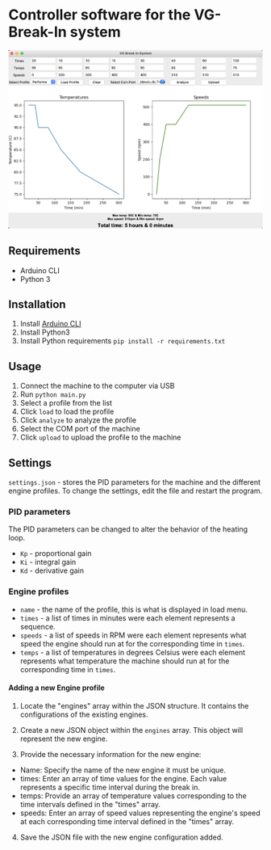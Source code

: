 # Controller software for the VG-Break-In system

![Screenshot](assets/view.png)

## Requirements
- Arduino CLI
- Python 3

## Installation
1. Install [Arduino CLI ](https://arduino.github.io/arduino-cli/0.31/installation/)
2. Install Python3
3. Install Python requirements `pip install -r requirements.txt`

## Usage 
1. Connect the machine to the computer via USB
2. Run `python main.py`
3. Select a profile from the list
4. Click `load` to load the profile
5. Click `analyze` to analyze the profile
6. Select the COM port of the machine
7. Click `upload` to upload the profile to the machine

## Settings
`settings.json` - stores the PID parameters for the machine and the different engine profiles. To change the settings, edit the file and restart the program.

### PID parameters
The PID parameters can be changed to alter the behavior of the heating loop. 

- `Kp` - proportional gain
- `Ki` - integral gain
- `Kd` - derivative gain

### Engine profiles
- `name` - the name of the profile, this is what is displayed in load menu.
- `times` - a list of times in minutes were each element represents a sequence.
- `speeds` - a list of speeds in RPM were each element represents what speed the engine should run at for the corresponding time in `times`.
- `temps` - a list of temperatures in degrees Celsius were each element represents what temperature the machine should run at for the corresponding time in `times`.

#### Adding a new Engine profile
1. Locate the "engines" array within the JSON structure. It contains the configurations of the existing engines.

2. Create a new JSON object within the `engines` array. This object will represent the new engine.

3. Provide the necessary information for the new engine:

- Name: Specify the name of the new engine it must be unique.
- times: Enter an array of time values for the engine. Each value represents a specific time interval during the break in.
- temps: Provide an array of temperature values corresponding to the time intervals defined in the "times" array.
- speeds: Enter an array of speed values representing the engine's speed at each corresponding time interval defined in the "times" array.

4. Save the JSON file with the new engine configuration added.





